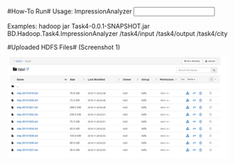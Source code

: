#How-To Run#
Usage: ImpressionAnalyzer <input path> <output path> <city file location>

Examples:
hadoop jar Task4-0.0.1-SNAPSHOT.jar BD.Hadoop.Task4.ImpressionAnalyzer /task4/input /task4/output /task4/city


#Uploaded HDFS Files# (Screenshot 1)

![Uploaded HDFS Files](./screenshots/1_HDFS_Files.png)


